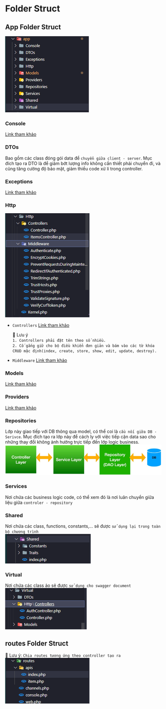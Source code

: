 # Folder Struct

## App Folder Struct

![App folder struct](assets/folder-struct-app.PNG)

### Console

[Link tham khảo][console-reference]

[console-reference]: https://laravel.com/docs/9.x/structure#the-console-directory

### DTOs

Bao gồm các class đóng gói data để `chuyển giữa client - server`. Mục đích tạo ra DTO là để giảm bớt lượng info không cần thiết phải chuyển đi, và cũng tăng cường độ bảo mật, giảm thiểu code xử lí trong controller.

### Exceptions

[Link tham khảo][exceptions-reference]

[exceptions-reference]: https://laravel.com/docs/9.x/structure#the-exceptions-directory

### Http

![App Http folder struct](assets/folder-struct-app-http.PNG)

- `Controllers`
  [Link tham khảo][controlers-reference]

  [controlers-reference]: https://laravel.com/docs/9.x/structure#the-http-directory

  📌 Lưu ý\
   `1. Controllers phải đặt tên theo số nhiều.`\
   `2. Cố gắng giữ cho bộ điều khiển đơn
giản và bám vào các từ khóa CRUD mặc định(index, create, store, show, edit,
update, destroy).`

- `Middleware`
  [Link tham khảo][middleware-reference]

  [middleware-reference]: https://laravel.com/docs/9.x/structure#the-http-directory

### Models

[Link tham khảo][models-reference]

[models-reference]: https://laravel.com/docs/9.x/structure#the-models-directory

### Providers

[Link tham khảo][providers-reference]

[providers-reference]: https://laravel.com/docs/9.x/structure#the-providers-directory

### Repositories

Lớp này giao tiếp với DB thông qua model, có thể coi là `cầu nối giữa DB - Serivce`.
Mục đích tạo ra lớp này để cách ly với việc tiếp cận data sao cho những thay đổi không ảnh hưởng trực tiếp đến lớp logic business.
![App folder struct](assets/mvc-struct.PNG)

### Services

Nơi chứa các business logic code, có thể xem đó là nơi luân chuyển giữa liệu giữa `controler - repository`

### Shared

Nơi chứa các class, functions, constants,... sẽ được `sử dụng lại trong toàn bộ chương trình`\
![App folder struct](assets/folder-struct-shared.PNG)

### Virtual

Nơi chứa các class ảo sẽ được `sử dụng cho swagger document`\
![App folder struct](assets/folder-struct-virtual.PNG)

## routes Folder Struct

📌 Lưu ý: `Chia routes tương ứng theo controller tạo ra`\
![Routes folder struct](assets/folder-struct-routes.PNG)

